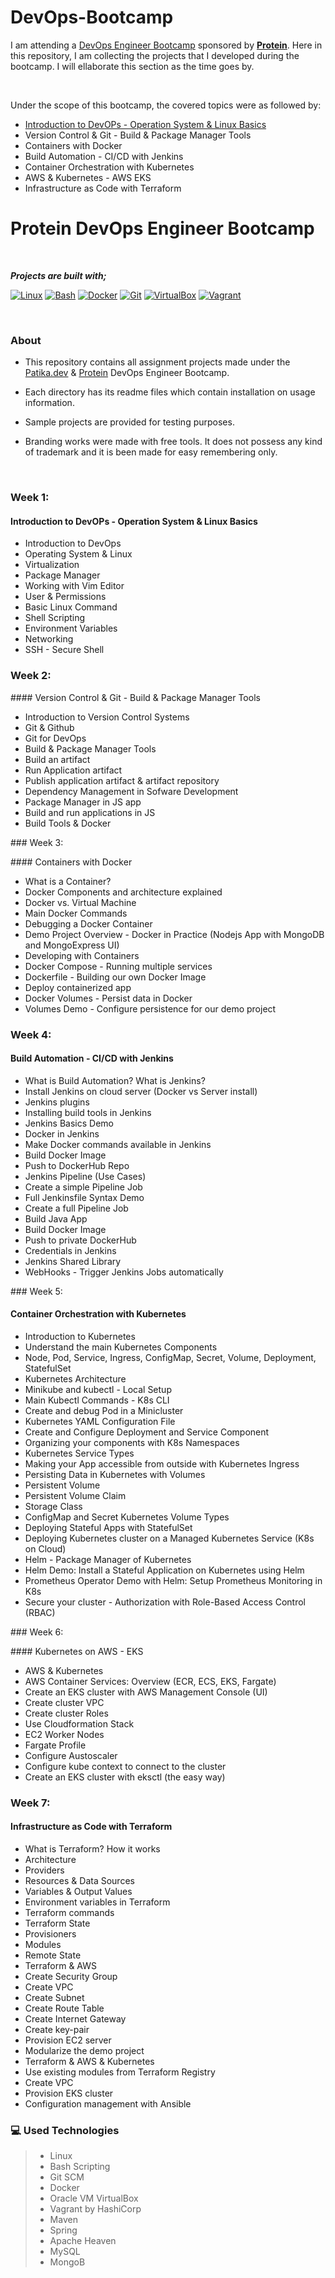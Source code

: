 # DevOps-Bootcamp

I am attending a [DevOps Engineer Bootcamp](https://www.patika.dev/bootcamp/protein-devops-engineer-bootcamp) sponsored by [**Protein**](https://protein.tech). 
Here in this repository, I am collecting the projects that I developed during the bootcamp. 
I will ellaborate this section as the time goes by.


&nbsp;

Under the scope of this bootcamp, the covered topics were as followed by:
- [Introduction to DevOPs - Operation System & Linux Basics](#)
- Version Control & Git - Build & Package Manager Tools
- Containers with Docker
- Build Automation - CI/CD with Jenkins
- Container Orchestration with Kubernetes
- AWS & Kubernetes - AWS EKS
- Infrastructure as Code with Terraform




# Protein DevOps Engineer Bootcamp

&nbsp;

**_Projects are built with;_**

[![Linux][#linux]][@linux] [![Bash][#bash]][@bash] [![Docker][#docker]][@docker] [![Git][#git]][@git] [![VirtualBox][#virtualbox]][@virtualbox] [![Vagrant][#vagrant]][@vagrant]

&nbsp;

### About

- This repository contains all assignment projects made under the [Patika.dev][@patika] & [Protein][@protein] DevOps Engineer Bootcamp.

- Each directory has its readme files which contain installation on usage information.

- Sample projects are provided for testing purposes.

- Branding works were made with free tools. It does not possess any kind of trademark and it is been made for easy remembering only.

&nbsp;




### Week 1:
#### Introduction to DevOPs - Operation System & Linux Basics
- Introduction to DevOps
- Operating System & Linux 
- Virtualization
- Package Manager
- Working with Vim Editor
- User & Permissions
- Basic Linux Command
- Shell Scripting
- Environment Variables
- Networking 
- SSH - Secure Shell

### Week 2:
 
#### Version Control & Git - Build & Package Manager Tools
- Introduction to Version Control Systems
- Git & Github
- Git for DevOps
- Build & Package Manager Tools
- Build an artifact
- Run Application artifact
- Publish application artifact & artifact repository
- Dependency Management in Sofware Development
- Package Manager in JS app 
- Build and run applications in JS
- Build Tools & Docker

### Week 3: 
 
#### Containers with Docker
- What is a Container?
- Docker Components and architecture explained
- Docker vs. Virtual Machine
- Main Docker Commands
- Debugging a Docker Container
- Demo Project Overview - Docker in Practice (Nodejs App with MongoDB and MongoExpress UI)
- Developing with Containers
- Docker Compose - Running multiple services
- Dockerfile - Building our own Docker Image
- Deploy containerized app
- Docker Volumes - Persist data in Docker
- Volumes Demo - Configure persistence for our demo project

### Week 4:
 
#### Build Automation - CI/CD with Jenkins
- What is Build Automation? What is Jenkins?
- Install Jenkins on cloud server (Docker vs Server install)
- Jenkins plugins
- Installing build tools in Jenkins
- Jenkins Basics Demo
- Docker in Jenkins
- Make Docker commands available in Jenkins
- Build Docker Image
- Push to DockerHub Repo
- Jenkins Pipeline (Use Cases)
- Create a simple Pipeline Job
- Full Jenkinsfile Syntax Demo
- Create a full Pipeline Job
- Build Java App
- Build Docker Image
- Push to private DockerHub
- Credentials in Jenkins
- Jenkins Shared Library
- WebHooks - Trigger Jenkins Jobs automatically
 
### Week 5:
 
#### Container Orchestration with Kubernetes
- Introduction to Kubernetes
- Understand the main Kubernetes Components
- Node, Pod, Service, Ingress, ConfigMap, Secret, Volume, Deployment, StatefulSet
- Kubernetes Architecture
- Minikube and kubectl - Local Setup
- Main Kubectl Commands - K8s CLI
- Create and debug Pod in a Minicluster
- Kubernetes YAML Configuration File
- Create and Configure Deployment and Service Component
- Organizing your components with K8s Namespaces
- Kubernetes Service Types
- Making your App accessible from outside with Kubernetes Ingress
- Persisting Data in Kubernetes with Volumes
- Persistent Volume
- Persistent Volume Claim
- Storage Class
- ConfigMap and Secret Kubernetes Volume Types
- Deploying Stateful Apps with StatefulSet
- Deploying Kubernetes cluster on a Managed Kubernetes Service (K8s on Cloud)
- Helm - Package Manager of Kubernetes
- Helm Demo: Install a Stateful Application on Kubernetes using Helm
- Prometheus Operator Demo with Helm: Setup Prometheus Monitoring in K8s
- Secure your cluster - Authorization with Role-Based Access Control (RBAC) 
 
### Week 6:
 
#### Kubernetes on AWS - EKS
 
- AWS & Kubernetes
- AWS Container Services: Overview (ECR, ECS, EKS, Fargate)
- Create an EKS cluster with AWS Management Console (UI)
- Create cluster VPC
- Create cluster Roles
- Use Cloudformation Stack
- EC2 Worker Nodes
- Fargate Profile
- Configure Austoscaler
- Configure kube context to connect to the cluster
- Create an EKS cluster with eksctl (the easy way)

 
### Week 7:
 
#### Infrastructure as Code with Terraform
- What is Terraform? How it works
- Architecture
- Providers
- Resources & Data Sources
- Variables & Output Values
- Environment variables in Terraform
- Terraform commands
- Terraform State
- Provisioners
- Modules
- Remote State
- Terraform & AWS
- Create Security Group
- Create VPC
- Create Subnet
- Create Route Table
- Create Internet Gateway
- Create key-pair
- Provision EC2 server
- Modularize the demo project
- Terraform & AWS & Kubernetes
- Use existing modules from Terraform Registry
- Create VPC
- Provision EKS cluster
- Configuration management with Ansible





### :computer: **Used Technologies**

> - Linux
> - Bash Scripting
> - Git SCM
> - Docker
> - Oracle VM VirtualBox
> - Vagrant by HashiCorp
> - Maven
> - Spring
> - Apache Heaven
> - MySQL
> - MongoB




<!-- Badge Index -->

[#linux]: https://img.shields.io/badge/Linux-FCC624?style=flat&logo=linux&logoColor=black
[#bash]: https://img.shields.io/badge/Bash-4EAA25?style=flat&logo=GNU%20Bash&logoColor=white
[#git]: https://img.shields.io/badge/Git-E44C30?style=flat&logo=git&logoColor=white
[#docker]: https://img.shields.io/badge/Docker-2CA5E0?style=flat&logo=docker&logoColor=white
[#virtualbox]: https://img.shields.io/badge/VirtualBox-183A61?style=flat&logo=virtualbox&logoColor=white
[#vagrant]: https://img.shields.io/badge/Vagrant-1868F2?style=flat&logo=vagrant&logoColor=white

<!-- URL Index -->

[@patika]: https://www.patika.dev/
[@protein]: https://protein.tech/
[@linux]: https://www.linux.org/
[@bash]: https://www.gnu.org/software/bash/
[@docker]: https://www.docker.com/
[@git]: https://git-scm.com/
[@virtualbox]: https://www.virtualbox.org/
[@vagrant]: https://www.vagrantup.com/
[@vagrant-download]: https://www.vagrantup.com/downloads/
